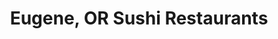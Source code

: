 ---
layout: city
title: Eugene, OR Sushi Restaurants
permalink: /oregon/eugene/
stateAbbr: OR
stateName: Oregon
cityName: Eugene
---